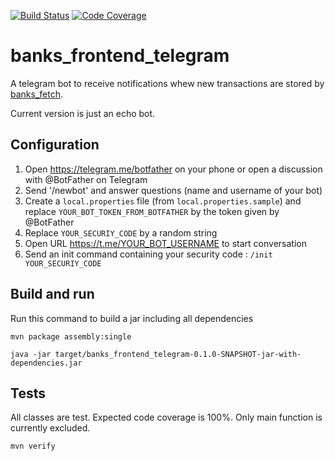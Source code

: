 [![Build Status](https://travis-ci.com/davidjulien/banks_frontend_telegram.svg?branch=master)](https://travis-ci.com/davidjulien/banks_frontend_telegram)
[![Code Coverage](https://codecov.io/github/davidjulien/banks_frontend_telegram)](https://codecov.io/gh/davidjulien/banks_frontend_telegram)

banks_frontend_telegram
=======================

A telegram bot to receive notifications whew new transactions are stored by [banks_fetch](https://github.com/davidjulien/banks_fetch).

Current version is just an echo bot.

Configuration
---

1. Open https://telegram.me/botfather on your phone or open a discussion with @BotFather on Telegram
2. Send '/newbot' and answer questions (name and username of your bot)
3. Create a `local.properties` file (from `local.properties.sample`) and replace `YOUR_BOT_TOKEN_FROM_BOTFATHER` by the token given by @BotFather
4. Replace `YOUR_SECURIY_CODE` by a random string
5. Open URL https://t.me/YOUR_BOT_USERNAME to start conversation
6. Send an init command containing your security code : `/init YOUR_SECURIY_CODE`

Build and run
-----

Run this command to build a jar including all dependencies

```console
mvn package assembly:single
```

```console
java -jar target/banks_frontend_telegram-0.1.0-SNAPSHOT-jar-with-dependencies.jar
```

Tests
---

All classes are test. Expected code coverage is 100%. Only main function is currently excluded.

```console
mvn verify
```
